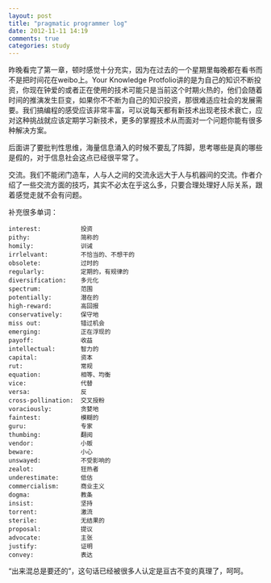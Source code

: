 ```yaml
---
layout: post
title: "pragmatic programmer log"
date: 2012-11-11 14:19
comments: true
categories: study
---
```


昨晚看完了第一章，顿时感觉十分充实，因为在过去的一个星期里每晚都在看书而不是把时间花在weibo上。Your Knowledge Protfolio讲的是为自己的知识不断投资，你现在钟爱的或者正在使用的技术可能只是当前这个时期火热的，他们会随着时间的推演发生巨变，如果你不不断为自己的知识投资，那很难适应社会的发展需要。我们搞编程的感受应该非常丰富，可以说每天都有新技术出现老技术衰亡，应对这种挑战就应该定期学习新技术，更多的掌握技术从而面对一个问题你能有很多种解决方案。

后面讲了要批判性思维，海量信息涌入的时候不要乱了阵脚，思考哪些是真的哪些是假的，对于信息社会这点已经很平常了。

交流。我们不能闭门造车，人与人之间的交流永远大于人与机器间的交流。作者介绍了一些交流方面的技巧，其实不必太在乎这么多，只要合理处理好人际关系，跟着感觉走就不会有问题。

补充很多单词：
	
	interest:			投资
	pithy:				简称的
	homily:				训诫
	irrlelvant:			不恰当的、不想干的
	obsolete:			过时的
	regularly:			定期的，有规律的
	diversification:	多元化
	spectrum:			范围
	potentially:		潜在的
	high-reward:		高回报
	conservatively:		保守地
	miss out:			错过机会
	emerging:			正在浮现的
	payoff:				收益
	intellectual:		智力的
	capital:			资本
	rut:				常规
	equation:			相等、均衡
	vice:				代替
	versa:				反
	cross-pollination:	交叉授粉
	voraciously:		贪婪地
	faintest:			模糊的
	guru:				专家
	thumbing:			翻阅
	vendor:				小贩
	beware:				小心
	unswayed:			不受影响的
	zealot:				狂热者
	underestimate:		低估
	commercialism:		商业主义
	dogma:				教条
	insist:				坚持
	torrent:			激流
	sterile:			无结果的
	proposal:			提议
	advocate:			主张
	justify:			证明
	convey:				表达

“出来混总是要还的”，这句话已经被很多人认定是亘古不变的真理了，呵呵。
